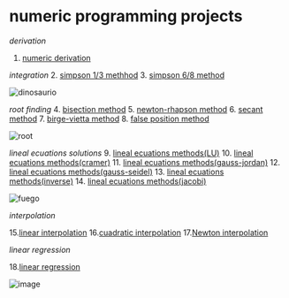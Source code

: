 # numeric programming projects
_derivation_ 
1. [numeric derivation](https://github.com/reyboeeerr/numeric_programming/blob/main/derivacion.py)

_integration_
2. [simpson 1/3 methhod](https://github.com/reyboeeerr/numeric_programming/blob/main/simpson1_3.py)
3. [simpson 6/8 method](https://github.com/reyboeeerr/numeric_programming/blob/main/simpson6_8.py)

![dinosaurio](https://www.bing.com/th/id/OIP.WMXznafj85ZqTK_lSgsdTAHaFj?w=176&h=185&c=8&rs=1&qlt=90&o=6&dpr=1.3&pid=3.1&rm=2)

_root finding_
4. [bisection method](https://github.com/reyboeeerr/numeric_programming/blob/main/tarea2_biseccion.py)
5. [newton-rhapson method](https://github.com/reyboeeerr/numeric_programming/blob/main/tarea2_newton-raph.py)
6. [secant method](https://github.com/reyboeeerr/numeric_programming/blob/main/tarea2_secante.py)
7. [birge-vietta method](https://github.com/reyboeeerr/numeric_programming/blob/main/tarea3_birge-vieta.py)
8. [false position method](https://github.com/reyboeeerr/numeric_programming/blob/main/tarea3_falsa_posicion.py)

![root](https://img.freepik.com/vector-gratis/gran-arbol-verde-raices-subterraneas-blanco_1308-41305.jpg?semt=ais_hybrid&w=740)

_lineal ecuations solutions_
9. [lineal ecuations methods(LU)](https://github.com/reyboeeerr/numeric_programming/blob/main/tarea4_ecuaciones_lineales_LU.py)
10. [lineal ecuations methods(cramer)](https://github.com/reyboeeerr/numeric_programming/blob/main/tarea4_ecuaciones_lineales_cramer.py)
11. [lineal ecuations methods(gauss-jordan)](https://github.com/reyboeeerr/numeric_programming/blob/main/tarea4_ecuaciones_lineales_gauss-jordan.py)
12. [lineal ecuations methods(gauss-seidel)](https://github.com/reyboeeerr/numeric_programming/blob/main/tarea4_ecuaciones_lineales_gauss-seidel.py)
13. [lineal ecuations methods(inverse)](https://github.com/reyboeeerr/numeric_programming/blob/main/tarea4_ecuaciones_lineales_inversa.py)
14. [lineal ecuations methods(jacobi)](https://github.com/reyboeeerr/numeric_programming/blob/main/tarea4_ecuaciones_lineales_jacobi.py)

![fuego](https://th.bing.com/th/id/OIP.Q1y623Xq8IrcyEfEo0oXCgHaHa?w=195&h=196&c=7&r=0&o=5&dpr=1.3&pid=1.7)

_interpolation_

15.[linear interpolation](https://github.com/reyboeeerr/numeric_programming/blob/main/interpolacion_lineal.py)
16.[cuadratic interpolation](https://github.com/reyboeeerr/numeric_programming/blob/main/interpolacion_cuadratica.py)
17.[Newton interpolation](https://github.com/reyboeeerr/numeric_programming/blob/main/interpolacion_newton.py)

_linear regression_

18.[linear regression](https://github.com/reyboeeerr/numeric_programming/blob/main/regresion_lineal.py)

![image](https://encrypted-tbn0.gstatic.com/images?q=tbn:ANd9GcRmuaxMwCvvDfVlYS8GZ9P3F80wesB1FofBOQ&s)
